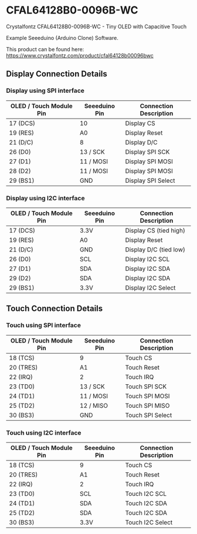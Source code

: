 # CFAL64128B0-0096B-WC
Crystalfontz CFAL64128B0-0096B-WC - Tiny OLED with Capacitive Touch

Example Seeeduino (Arduino Clone) Software.

This product can be found here:
https://www.crystalfontz.com/product/cfal64128b00096bwc

## Display Connection Details
### Display using SPI interface
| OLED / Touch Module Pin | Seeeduino Pin | Connection Description |
|-------------------------|---------------|------------------------|
| 17 (DCS)                | 10            | Display CS             |
| 19 (RES)                | A0            | Display Reset          |
| 21 (D/C)                | 8             | Display D/C            |
| 26 (D0)                 | 13 / SCK      | Display SPI SCK        |
| 27 (D1)                 | 11 / MOSI     | Display SPI MOSI       |
| 28 (D2)                 | 11 / MOSI     | Display SPI MOSI       |
| 29 (BS1)                | GND           | Display SPI Select     |

### Display using I2C interface
| OLED / Touch Module Pin | Seeeduino Pin | Connection Description |
|-------------------------|---------------|------------------------|
| 17 (DCS)                | 3.3V          | Display CS (tied high) |
| 19 (RES)                | A0            | Display Reset          |
| 21 (D/C)                | GND           | Display D/C (tied low) |
| 26 (D0)                 | SCL           | Display I2C SCL        |
| 27 (D1)                 | SDA           | Display I2C SDA        |
| 29 (D2)                 | SDA           | Display I2C SDA        |
| 29 (BS1)                | 3.3V          | Display I2C Select     |

## Touch Connection Details
### Touch using SPI interface
| OLED / Touch Module Pin | Seeeduino Pin | Connection Description |
|-------------------------|---------------|------------------------|
| 18 (TCS)                | 9             | Touch CS               |
| 20 (TRES)               | A1            | Touch Reset            |
| 22 (IRQ)                | 2             | Touch IRQ              |
| 23 (TD0)                | 13 / SCK      | Touch SPI SCK          |
| 24 (TD1)                | 11 / MOSI     | Touch SPI MOSI         |
| 25 (TD2)                | 12 / MISO     | Touch SPI MISO         |
| 30 (BS3)                | GND           | Touch SPI Select       |

### Touch using I2C interface
| OLED / Touch Module Pin | Seeeduino Pin | Connection Description |
|-------------------------|---------------|------------------------|
| 18 (TCS)                | 9             | Touch CS               |
| 20 (TRES)               | A1            | Touch Reset            |
| 22 (IRQ)                | 2             | Touch IRQ              |
| 23 (TD0)                | SCL           | Touch I2C SCL          |
| 24 (TD1)                | SDA           | Touch I2C SDA          |
| 25 (TD2)                | SDA           | Touch I2C SDA          |
| 30 (BS3)                | 3.3V          | Touch I2C Select       |

